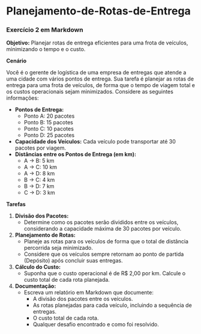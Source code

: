# Planejamento-de-Rotas-de-Entrega

### Exercício 2 em Markdown

**Objetivo:** Planejar rotas de entrega eficientes para uma frota de veículos, minimizando o tempo e o custo.

**Cenário**

Você é o gerente de logística de uma empresa de entregas que atende a uma cidade com vários pontos de entrega. Sua tarefa é planejar as rotas de entrega para uma frota de veículos, de forma que o tempo de viagem total e os custos operacionais sejam minimizados. Considere as seguintes informações:

- **Pontos de Entrega:**
  - Ponto A: 20 pacotes
  - Ponto B: 15 pacotes
  - Ponto C: 10 pacotes
  - Ponto D: 25 pacotes
- **Capacidade dos Veículos:** Cada veículo pode transportar até 30 pacotes por viagem.
- **Distâncias entre os Pontos de Entrega (em km):**
  - A -> B: 5 km
  - A -> C: 10 km
  - A -> D: 8 km
  - B -> C: 4 km
  - B -> D: 7 km
  - C -> D: 3 km

**Tarefas**

1. **Divisão dos Pacotes:**
    - Determine como os pacotes serão divididos entre os veículos, considerando a capacidade máxima de 30 pacotes por veículo.
2. **Planejamento de Rotas:**
    - Planeje as rotas para os veículos de forma que o total de distância percorrida seja minimizado.
    - Considere que os veículos sempre retornam ao ponto de partida (Depósito) após concluir suas entregas.
3. **Cálculo do Custo:**
    - Suponha que o custo operacional é de R$ 2,00 por km. Calcule o custo total de cada rota planejada.
4. **Documentação:**
    - Escreva um relatório em Markdown que documente:
        - A divisão dos pacotes entre os veículos.
        - As rotas planejadas para cada veículo, incluindo a sequência de entregas.
        - O custo total de cada rota.
        - Qualquer desafio encontrado e como foi resolvido.
